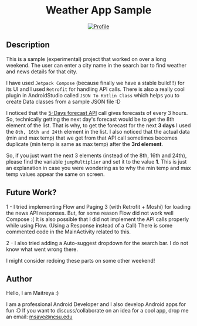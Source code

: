 <h1 align="center">Weather App Sample</h1>

<p align="center">
  <a href="https://github.com/MaitreyaSave"><img alt="Profile" src="https://badges.aleen42.com/src/github.svg"/></a> 
</p>

## Description
This is a sample (experimental) project that worked on over a long weekend. 
The user can enter a city name in the search bar to find weather and news details for that city.

I have used `Jetpack Compose` (because finally we have a stable build!!!) for its UI and I used `Retrofit` for handling API calls.
There is also a really cool plugin in AndroidStudio called `JSON To Kotlin Class` which helps you to create Data classes from a sample JSON file :D

I noticed that the [5-Days forecast API](https://openweathermap.org/forecast5) call gives forecasts of every 3 hours. So, technically getting the next day's forecast would be to get the 8th element of the list.
That is why, to get the forecast for the next **3 days** I used the `8th, 16th and 24th` element in the list.
I also noticed that the actual data (min and max temp) that we get from that API call sometimes becomes duplicate (min temp is same as max temp) after the **3rd element**.

So, if you just want the next 3 elements (instead of the 8th, 16th and 24th), please find the variable `jumpMultiplier` and set it to the value **1**.
This is just an explanation in case you were wondering as to why the min temp and max temp values appear the same on screen.



## Future Work?
1 - I tried implementing Flow and Paging 3 (with Retrofit + Moshi) for loading the news API responses. 
But, for some reason Flow did not work well Compose :( 
It is also possible that I did not implement the API calls properly while using Flow. (Using a Response<T> instead of a Call<T>)
There is some commented code in the MainActivity related to this.

2 - I also tried adding a Auto-suggest dropdown for the search bar. I do not know what went wrong there.

I might consider redoing these parts on some other weekend!

## Author
Hello, I am Maitreya :)

I am a professional Android Developer and I also develop Android apps for fun :D
If you want to discuss/collaborate on an idea for a cool app, drop me an email: msave@ncsu.edu
